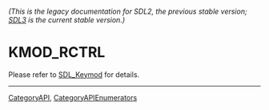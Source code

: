 ###### (This is the legacy documentation for SDL2, the previous stable version; [SDL3](https://wiki.libsdl.org/SDL3/) is the current stable version.)
# KMOD_RCTRL

Please refer to [SDL_Keymod](SDL_Keymod) for details.

----
[CategoryAPI](CategoryAPI), [CategoryAPIEnumerators](CategoryAPIEnumerators)

